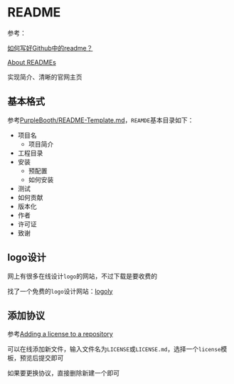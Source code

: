 
# README

参考：

[如何写好Github中的readme？](https://www.zhihu.com/question/29100816)

[About READMEs](https://help.github.com/en/articles/about-readmes)

实现简介、清晰的官网主页

## 基本格式

参考[PurpleBooth/README-Template.md](https://gist.github.com/PurpleBooth/109311bb0361f32d87a2)，`REAMDE`基本目录如下：

* 项目名
    * 项目简介
* 工程目录
* 安装
    * 预配置
    * 如何安装
* 测试
* 如何贡献
* 版本化
* 作者
* 许可证
* 致谢

## logo设计

网上有很多在线设计`logo`的网站，不过下载是要收费的

找了一个免费的`logo`设计网站：[logoly](https://www.logoly.pro/)

## 添加协议

参考[Adding a license to a repository](https://help.github.com/en/articles/adding-a-license-to-a-repository)

可以在线添加新文件，输入文件名为`LICENSE`或`LICENSE.md`，选择一个`license`模板，预览后提交即可

如果要更换协议，直接删除新建一个即可

